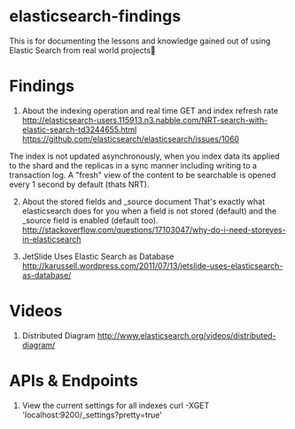 elasticsearch-findings
======================

This is for documenting the lessons and knowledge gained out of using Elastic Search from real world projects

Findings
======================
1. About the indexing operation and real time GET and index refresh rate
http://elasticsearch-users.115913.n3.nabble.com/NRT-search-with-elastic-search-td3244655.html
https://github.com/elasticsearch/elasticsearch/issues/1060

The index is not updated asynchronously, when you index data its applied to the shard and the replicas in a sync manner including writing to a transaction log. A "fresh" view of the content to be searchable is opened every 1 second by default (thats NRT).

2. About the stored fields and _source document
That's exactly what elasticsearch does for you when a field is not stored (default) and the _source field is enabled (default too).
http://stackoverflow.com/questions/17103047/why-do-i-need-storeyes-in-elasticsearch

3. JetSlide Uses Elastic Search as Database
http://karussell.wordpress.com/2011/07/13/jetslide-uses-elasticsearch-as-database/

Videos
======================
1. Distributed Diagram
http://www.elasticsearch.org/videos/distributed-diagram/

APIs & Endpoints
=====================
1. View the current settings for all indexes
curl -XGET 'localhost:9200/_settings?pretty=true'
